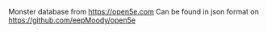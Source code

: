 Monster database from https://open5e.com
Can be found in json format on
https://github.com/eepMoody/open5e